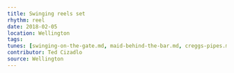 ```yaml
---
title: Swinging reels set
rhythm: reel
date: 2018-02-05
location: Wellington
tags:
tunes: [swinging-on-the-gate.md, maid-behind-the-bar.md, creggs-pipes.md]
contributor: Ted Cizadlo
source: Wellington
---
```


